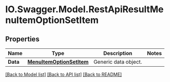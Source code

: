 # IO.Swagger.Model.RestApiResultMenuItemOptionSetItem
## Properties

Name | Type | Description | Notes
------------ | ------------- | ------------- | -------------
**Data** | [**MenuItemOptionSetItem**](MenuItemOptionSetItem.md) | Generic data object. | 

[[Back to Model list]](../README.md#documentation-for-models) [[Back to API list]](../README.md#documentation-for-api-endpoints) [[Back to README]](../README.md)

